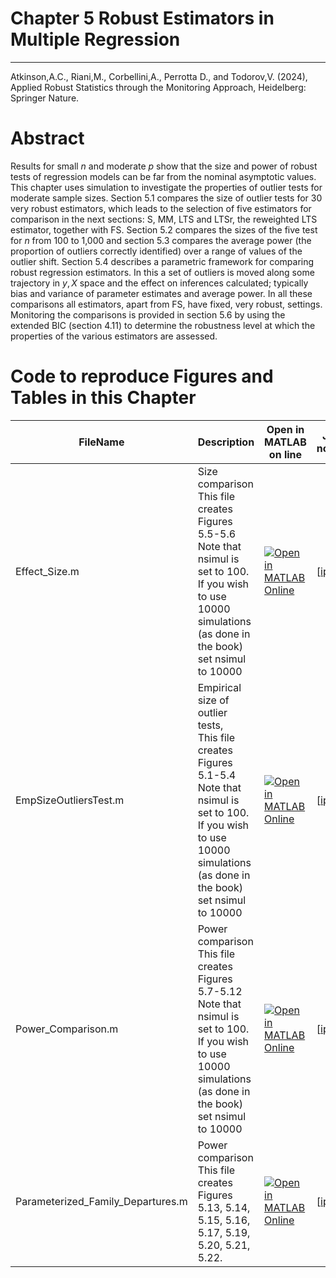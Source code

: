 # Chapter 5 Robust Estimators in Multiple Regression


---
Atkinson,A.C., Riani,M., Corbellini,A., Perrotta D., and Todorov,V. (2024), Applied Robust Statistics through the Monitoring Approach, Heidelberg: Springer Nature.

# Abstract
 
Results for small $n$ and moderate $p$ show that the size and power of robust tests of regression models can be far from the nominal asymptotic values. This chapter uses simulation to investigate the properties of outlier tests  for moderate sample sizes. Section 5.1 compares the size of outlier tests for 30 very robust estimators, which leads to the selection of five  estimators for comparison  in the next sections: S, MM, LTS and LTSr, the reweighted LTS estimator, together with FS. Section 5.2 compares the sizes of the five test for $n$ from 100 to 1,000 and section 5.3 compares the average  power (the proportion of outliers correctly identified) over a range of values of the outlier shift.  Section 5.4 describes a parametric framework for comparing robust regression estimators. In this a set of outliers is moved along some trajectory in $y,X$ space and the effect on inferences calculated; typically bias and variance of parameter estimates and average power. In all these comparisons all estimators, apart from FS, have fixed, very robust, settings. Monitoring the comparisons is provided in section 5.6 by using the extended BIC (section 4.11) to determine the robustness level at which the properties of the    various estimators are assessed.

# Code to reproduce Figures and Tables in this Chapter



| FileName | Description | Open in MATLAB on line | Jupiter notebook | 
|---|---|---|---| 
|Effect_Size.m|Size comparison<br/> This file creates Figures 5.5-5.6 Note that nsimul is set to 100. If you wish to use 10000 simulations (as done in the book) set nsimul to 10000|[![Open in MATLAB Online](https://www.mathworks.com/images/responsive/global/open-in-matlab-online.svg)](https://matlab.mathworks.com/open/github/v1?repo=UniprJRC/FigMonitoringBook&file=cap5//Effect_Size.m)| [[ipynb](Effect_Size.ipynb)]
|EmpSizeOutliersTest.m|Empirical size of outlier tests,<br/> This file creates Figures 5.1-5.4 Note that nsimul is set to 100. If you wish to use 10000 simulations (as done in the book) set nsimul to 10000|[![Open in MATLAB Online](https://www.mathworks.com/images/responsive/global/open-in-matlab-online.svg)](https://matlab.mathworks.com/open/github/v1?repo=UniprJRC/FigMonitoringBook&file=cap5//EmpSizeOutliersTest.m)| [[ipynb](EmpSizeOutliersTest.ipynb)]
|Power_Comparison.m|Power comparison<br/> This file creates Figures 5.7-5.12 Note that nsimul is set to 100. If you wish to use 10000 simulations (as done in the book) set nsimul to 10000|[![Open in MATLAB Online](https://www.mathworks.com/images/responsive/global/open-in-matlab-online.svg)](https://matlab.mathworks.com/open/github/v1?repo=UniprJRC/FigMonitoringBook&file=cap5//Power_Comparison.m)| [[ipynb](Power_Comparison.ipynb)]
|Parameterized_Family_Departures.m|Power comparison<br/> This file creates Figures 5.13, 5.14, 5.15, 5.16, 5.17, 5.19, 5.20, 5.21, 5.22.|[![Open in MATLAB Online](https://www.mathworks.com/images/responsive/global/open-in-matlab-online.svg)](https://matlab.mathworks.com/open/github/v1?repo=UniprJRC/FigMonitoringBook&file=cap5//Parameterized_Family_Departures.m)| [[ipynb](Parameterized_Family_Departures.ipynb)]
